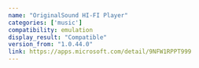 ```yaml
---
name: "OriginalSound HI-FI Player"
categories: ['music']
compatibility: emulation
display_result: "Compatible"
version_from: "1.0.44.0"
link: https://apps.microsoft.com/detail/9NFW1RPPT999
---
```

